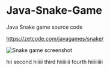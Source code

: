 # Java-Snake-Game
Java Snake game source code

https://zetcode.com/javagames/snake/  

![Snake game screenshot](snake.png)

hii
second hiiiii
third hiiiiiiii
fourth hiiiiiiiii
